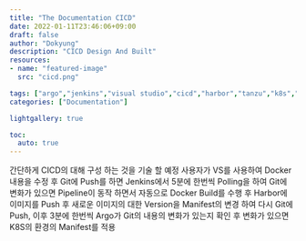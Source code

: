 ```yaml
---
title: "The Documentation CICD"
date: 2022-01-11T23:46:06+09:00
draft: false
author: "Dokyung"
description: "CICD Design And Built"
resources:
- name: "featured-image"
  src: "cicd.png"

tags: ["argo","jenkins","visual studio","cicd","harbor","tanzu","k8s","devops","dk","dokyung"]
categories: ["Documentation"]

lightgallery: true

toc:
  auto: true
---
```


간단하게 CICD의 대해 구성 하는 것을 기술 할 예정
사용자가 VS를 사용하여 Docker 내용을 수정 후 Git에 Push를 하면 Jenkins에서 5분에 한번씩 Polling을 하여 Git에 변화가 있으면 Pipeline이 동작 하면서 자동으로 Docker Build를 수행 후 Harbor에 이미지를 Push 후 새로운 이미지의 대한 Version을 Manifest의 변경 하여 다시 Git에 Push, 이후 3분에 한번씩 Argo가 Git의 내용의 변화가 있는지 확인 후 변화가 있으면 K8S의 환경의 Manifest를 적용